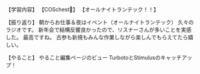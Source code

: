 【学習内容】
【COSchest👗】
【オールナイトランテック！！】

【振り返り】
朝からお仕事＆夜はイベント（オールナイトランテック）
久々のラジオです。
新年会で結構反響良かったので、リスナーさんが多いことを実感した。
最高ですね。
古参も新規もみんな作業しながら楽しんでもらえてたら嬉しい。

【やること】
やること編集ページのビュー
TurbotoとStimulusのキャッチアップ！
